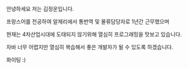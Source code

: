 안녕하세요 저는 김정운입니다.

프랑스어를 전공하여 알제리에서 통번역 및 물류담당자로 1년간 근무했으며 

현재는 4차산업시대에 도태되지 않기위해 열심히 프로그래밍을 맛보고 있습니다.

자바 너무 어렵지만 열심히 복습해서 좋은 개발자가 될 수 있도록 하겠습니다.

화이팅 :)